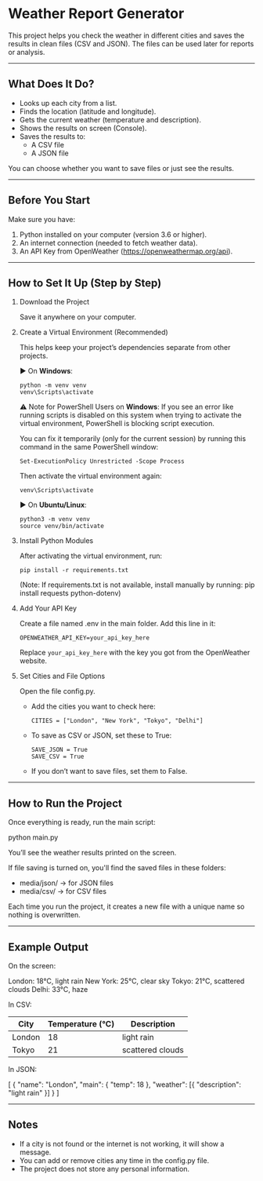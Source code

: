 Weather Report Generator
========================

This project helps you check the weather in different cities and saves the results in clean files (CSV and JSON). The files can be used later for reports or analysis.

-------------------------
What Does It Do?
-------------------------

- Looks up each city from a list.
- Finds the location (latitude and longitude).
- Gets the current weather (temperature and description).
- Shows the results on screen (Console).
- Saves the results to:
  - A CSV file 
  - A JSON file 

You can choose whether you want to save files or just see the results.

-------------------------
Before You Start
-------------------------

Make sure you have:

1. Python installed on your computer (version 3.6 or higher).
2. An internet connection (needed to fetch weather data).
3. An API Key from OpenWeather (https://openweathermap.org/api).

-------------------------
How to Set It Up (Step by Step)
-------------------------

1. Download the Project

   Save it anywhere on your computer.

2. Create a Virtual Environment (Recommended)

   This helps keep your project’s dependencies separate from other projects.

   ▶ On **Windows**:

       python -m venv venv
       venv\Scripts\activate

   ⚠️ Note for PowerShell Users on **Windows**:
       If you see an error like running scripts is disabled on this system when trying to activate the virtual environment, PowerShell is blocking script execution.

   You can fix it temporarily (only for the current session) by running this command in the same PowerShell window:

       Set-ExecutionPolicy Unrestricted -Scope Process  

   Then activate the virtual environment again:

       venv\Scripts\activate

   ▶ On **Ubuntu/Linux**:

       python3 -m venv venv
       source venv/bin/activate

3. Install Python Modules

   After activating the virtual environment, run:

       pip install -r requirements.txt

   (Note: If requirements.txt is not available, install manually by running:
   pip install requests python-dotenv)

4. Add Your API Key

   Create a file named .env in the main folder. Add this line in it:

       OPENWEATHER_API_KEY=your_api_key_here

   Replace `your_api_key_here` with the key you got from the OpenWeather website.

5. Set Cities and File Options

   Open the file config.py.

   - Add the cities you want to check here:

         CITIES = ["London", "New York", "Tokyo", "Delhi"]

   - To save as CSV or JSON, set these to True:

         SAVE_JSON = True
         SAVE_CSV = True

   - If you don’t want to save files, set them to False.

-------------------------
How to Run the Project
-------------------------

Once everything is ready, run the main script:

   python main.py

You’ll see the weather results printed on the screen.

If file saving is turned on, you'll find the saved files in these folders:

- media/json/ → for JSON files
- media/csv/ → for CSV files

Each time you run the project, it creates a new file with a unique name so nothing is overwritten.

-------------------------
Example Output
-------------------------

On the screen:

   London: 18°C, light rain
   New York: 25°C, clear sky
   Tokyo: 21°C, scattered clouds
   Delhi: 33°C, haze

In CSV:

   | City   | Temperature (°C) | Description      |
   |--------|------------------|------------------|
   | London | 18               | light rain       |
   | Tokyo  | 21               | scattered clouds |

In JSON:

   [
     {
       "name": "London",
       "main": { "temp": 18 },
       "weather": [{ "description": "light rain" }]
     }
   ]

-------------------------
Notes
-------------------------

- If a city is not found or the internet is not working, it will show a message.
- You can add or remove cities any time in the config.py file.
- The project does not store any personal information.

